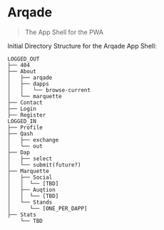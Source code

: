 # Arqade
> The App Shell for the PWA

Initial Directory Structure for the Arqade App Shell:
```
LOGGED_OUT
├── 404
├── About
│   ├── arqade
│   ├── dapps
│   │   └── browse-current
│   └── marquette
├── Contact
├── Login
├── Register
LOGGED_IN
├── Profile
├── Qash
│   ├── exchange
│   └── out
├── Dap
│   ├── select
│   └── submit(future?)
├── Marquette
│   ├── Social
│   │  └── [TBD]
│   ├── Auqtion
│   │  └── [TBD]
│   └── Stands
│      └── [ONE_PER_DAPP]
├── Stats
    └── TBD
```
